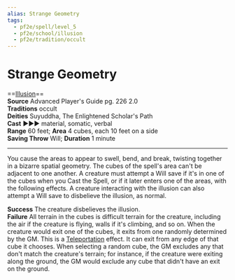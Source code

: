 ```yaml
---
alias: Strange Geometry
tags:
  - pf2e/spell/level_5
  - pf2e/school/illusion
  - pf2e/tradition/occult
---
```


# Strange Geometry

==[Illusion](../../../Traits/Illusion.md)==  
__Source__ Advanced Player's Guide pg. 226 2.0  
**Traditions** occult  
**Deities** Suyuddha, The Enlightened Scholar's Path  
**Cast** ►►► material, somatic, verbal  
**Range** 60 feet; **Area** 4 cubes, each 10 feet on a side  
**Saving Throw** Will; **Duration** 1 minute

---

You cause the areas to appear to swell, bend, and break, twisting together in a bizarre spatial geometry. The cubes of the spell's area can't be adjacent to one another. A creature must attempt a Will save if it's in one of the cubes when you Cast the Spell, or if it later enters one of the areas, with the following effects. A creature interacting with the illusion can also attempt a Will save to disbelieve the illusion, as normal.

**Success** The creature disbelieves the illusion.  
**Failure** All terrain in the cubes is difficult terrain for the creature, including the air if the creature is flying, walls if it's climbing, and so on. When the creature would exit one of the cubes, it exits from one randomly determined by the GM. This is a [Teleportation](../../../Traits/Teleportation.md) effect. It can exit from any edge of that cube it chooses. When selecting a random cube, the GM excludes any that don't match the creature's terrain; for instance, if the creature were exiting along the ground, the GM would exclude any cube that didn't have an exit on the ground.
